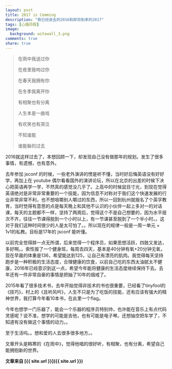 ```yaml
---
layout: post
title: 2017 is Comming
description: "致已经逝去的2016和即将到来的2017"
tags: [心路历程]
image:
  background: witewall_3.png
comments: true
share: true
---
```


>在雨中我送过你
>
>在夜里我吻过你
>
>在春天我拥有你
>
>在冬季我离开你
>
>有相聚也有分离
>
>人生本是一曲戏
>
>有欢笑也有哭泣
>
>不知谁能
>
>谁能躲的过去


<!--more-->

2016就这样过去了，本想回顾一下，却发现自己没有做那年的规划。发生了很多事情，有遗憾，也有意外。

去年参加 jsconf 的时候，一些老外演讲的愣是听不懂，当时好后悔英语没有好好学，再加上在 youtube 偶尔看看国外的演讲论坛，所以在北京的出差的时候下决心把英语再学一学，不然真的感觉没几乎了。上高中的时候鼠目寸光，到现在觉得英语绝对是非常非常重要的一个技能，因为信息不对称对于我们这个快速发展的行业非常非常不利，也不想咀嚼别人嚼过的东西，所以一回到杭州就报名了个英孚教育，当时觉得有意思的点是每天晚上和其他不认识的小伙伴一起上多对一的对话课，每天的主题都不一样，坚持了两周后，觉得这个不是自己想要的，因为水平层次不齐，往往一节课得脱到一个小时以上，有一节课甚至脱到了一个半小时。。这对于我们这种时间很少的人是太可怕了。。所以现在的规律一般是一周一单元 + 1v1的私教。目标是17年的 jsconf 能听懂。

以前完全觉得胖一点无所谓，后来觉得一个程序员，如果思想活跃，四肢又发达，多好啊。。索性报了一个健身班，每周去四天，基本是40分钟有氧+20分钟无氧，现在早晨的体重是136，希望能达到125，让自己有漂亮的肌肉。我觉得每天坚持跑步是一种积极的生活态度，合理健康的饮食，以前自己吃的东西太油腻太不健康，2016年已经意识到这一点，希望今年能将健康的生活态度继续保持下去。去年还有一件非常自豪的事情是把抽了10年的烟戒了。

2015年看了很多技术书，去年开始觉得非技术的书也很重要，已经看了tinyfool的《技巧》，村上的《且听风吟》，人生不只是为了吃饭的技能，还有应该有强大的精神世界，我打算今年看10本书，在此里一个flag。

今年也想学一门乐器了，能会一个乐器的程序员特别帅，也许能在音乐上有点代码灵感呢？说不准，想学的可能是吉他，也有可能是电子琴。还想抽空把车学了，不知道有没有做这个事情的动力。。

至于生活吗。。想和爱的人去很多很多地方。。

文章开头是韩寒的《在雨中》，觉得他唱的很好听，有相聚，也有分离，希望自己能拥抱新的世界。

**文章来自 [{{ site.url }}]({{ site.url }})**